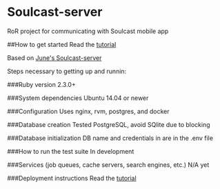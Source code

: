 # Soulcast-server
RoR project for communicating with Soulcast mobile app

##How to get started
Read the [tutorial](GETTINGSTARTED.md)

Based on [June's Soulcast-server](https://github.com/kimjune01/Soulcast-server)

Steps necessary to getting up and runnin:

###Ruby version
2.3.0+

###System dependencies
Ubuntu 14.04 or newer

###Configuration
Uses nginx, rvm, postgres, and docker

###Database creation
Tested PostgreSQL, avoid SQlite due to blocking

###Database initialization
DB name and credentials in are in the .env file

###How to run the test suite
In development

###Services (job queues, cache servers, search engines, etc.)
N/A yet

###Deployment instructions
Read the [tutorial](GETTINGSTARTED.md)
